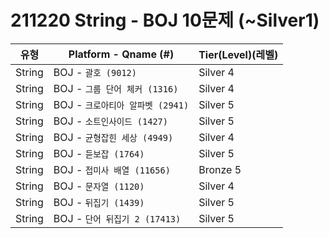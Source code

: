 # 211220 String - BOJ 10문제 (~Silver1)

|          유형       |Platform - Qname (#)         |Tier(Level)(레벨)      |
|---------------------|-----------------------------|------------|
|String         |    BOJ - `괄호 (9012)`     |    Silver 4    |
|String         |    BOJ - `그룹 단어 체커 (1316)`      |   Silver 4    |
|String         |    BOJ - `크로아티아 알파벳 (2941)`     |    Silver 5    |
|String         |    BOJ - `소트인사이드 (1427)` |    Silver 5    |
|String         |    BOJ - `균형잡힌 세상 (4949)` |    Silver 4    |
|String         |    BOJ - `듣보잡 (1764)`    |    Silver 5    |
|String         |    BOJ - `접미사 배열 (11656)`    |    Bronze 5    |
|String         |    BOJ - `문자열 (1120)`    |    Silver 4    |
|String         |    BOJ - `뒤집기 (1439)`    |    Silver 5    |
|String         |    BOJ - `단어 뒤집기 2 (17413)`    |    Silver 5    |